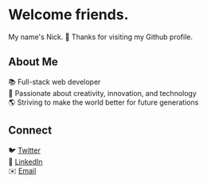 # Welcome friends.

My name's Nick. 👋
Thanks for visiting my Github profile.

## About Me
📚 Full-stack web developer<br>
🚀 Passionate about creativity, innovation, and technology<br>
🌎 Striving to make the world better for future generations<br>

## Connect
🐦 [Twitter](https://twitter.com/njo_lv)<br>
🏢 [LinkedIn](https://www.linkedin.com/in/nicholas-oliveira-066948219/)<br>
✉️ <a href="mailto:noliveira95@outlook.com? subject=HTML link">Email</a>
